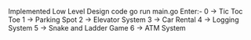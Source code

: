 Implemented Low Level Design code
go run main.go
Enter:-
  0 -> Tic Toc Toe
  1 -> Parking Spot
  2 -> Elevator System
  3 -> Car Rental
  4 -> Logging System
  5 -> Snake and Ladder Game
  6 -> ATM System

